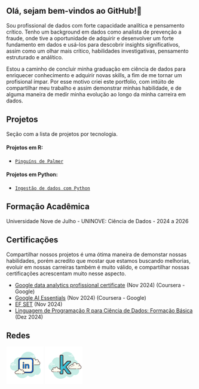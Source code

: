 ## Olá, sejam bem-vindos ao GitHub!👋

Sou profissional de dados com forte capacidade analítica e pensamento crítico. Tenho um background em dados como analista de prevenção
a fraude, onde tive a oportunidade de adquirir e desenvolver um forte fundamento em dados e usá-los para descobrir insights significativos, 
assim como um olhar mais crítico, habilidades investigativas, pensamento estruturado e análítico. 

Estou a caminho de concluir minha graduação em ciência de dados para enriquecer conhecimento
e adquirir novas skills, a fim de me tornar um profisional ímpar. Por esse motivo criei este portfolio,
com intúito de compartilhar meu trabalho e assim demonstrar minhas habilidade, e de alguma maneira de medir minha
evolução ao longo da minha carreira em dados.


## Projetos
Seção com a lista de projetos por tecnologia.


#### Projetos em R:
 - [`Pinguíns de Palmer`](https://github.com/maridiniz/Data_Analytics/blob/main/projects/pinguins.md)

#### Projetos em Python:
 - [`Ingestão de dados com Python`](https://github.com/maridiniz/Data_Analytics/blob/main/projects/data_ingestion.md)


## Formação Acadêmica
Universidade Nove de Julho - UNINOVE:
Ciência de Dados - 2024 a 2026


## Certificações
Compartilhar nossos projetos é uma ótima maneira de demonstar nossas habilidades, porém acredito que mostar que estamos buscando melhorias, 
evoluir em nossas carreiras também é muito válido, e compartilhar nossas certificações acrescentam muito nesse aspecto.
- [Google data analytics profissional certificate](https://www.credly.com/badges/69c88ebf-7703-4fbb-896f-eb8dc1c7a757/public_url) (Nov 2024) (Coursera - Google)
- [Google AI Essentials](https://www.credly.com/badges/ee309f0a-0bb2-4b03-a50c-d08f435326b9/public_url) (Nov 2024) (Coursera - Google)
- [EF SET](https://cert.efset.org/bh2Mqp) (Nov 2024)
- [Linguagem de Programação R para Ciência de Dados: Formação Básica](https://www.linkedin.com/learning/certificates/f7ae83101511302ebaa55e435cca35a8e7ce2d5b3da75afaaca81a34fefb129a) (Dez 2024)


## Redes
[![Linkedin logo](assets/linkedin.png)](https://www.linkedin.com/in/marianadiniz93)      [![Kaggle](assets/kaggle_icon.png)](https://www.kaggle.com/marianadiniz)


<!--
**maridiniz/maridiniz** is a ✨ _special_ ✨ repository because its `README.md` (this file) appears on your GitHub profile.

Here are some ideas to get you started:

- 🔭 I’m currently working on ...
- 🌱 I’m currently learning ...
- 👯 I’m looking to collaborate on ...
- 🤔 I’m looking for help with ...
- 💬 Ask me about ...
- 📫 How to reach me: ...
- 😄 Pronouns: ...
- ⚡ Fun fact: ...
-->
